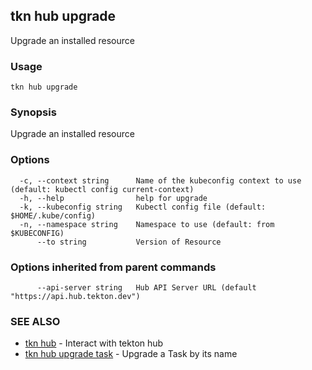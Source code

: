 ## tkn hub upgrade

Upgrade an installed resource

### Usage

```
tkn hub upgrade
```

### Synopsis

Upgrade an installed resource

### Options

```
  -c, --context string      Name of the kubeconfig context to use (default: kubectl config current-context)
  -h, --help                help for upgrade
  -k, --kubeconfig string   Kubectl config file (default: $HOME/.kube/config)
  -n, --namespace string    Namespace to use (default: from $KUBECONFIG)
      --to string           Version of Resource
```

### Options inherited from parent commands

```
      --api-server string   Hub API Server URL (default "https://api.hub.tekton.dev")
```

### SEE ALSO

* [tkn hub](tkn_hub.md)	 - Interact with tekton hub
* [tkn hub upgrade task](tkn_hub_upgrade_task.md)	 - Upgrade a Task by its name

